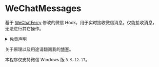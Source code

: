 # WeChatMessages

基于 [WeChatFerry](https://github.com/lich0821/WeChatFerry) 修改的微信 Hook，用于实时接收微信消息。仅能接收消息，无法进行其它操作。

<details>
    <summary>免责声明</summary>
    本项目仅供学习参考、技术研究，请勿用于非法用途。
</details>

关于原理以及用途请翻阅我的[博客](https://producer.mrxiaom.top/post/wechat-message-hook/)。

本程序仅支持微信 Windows 版 `3.9.12.17`。
